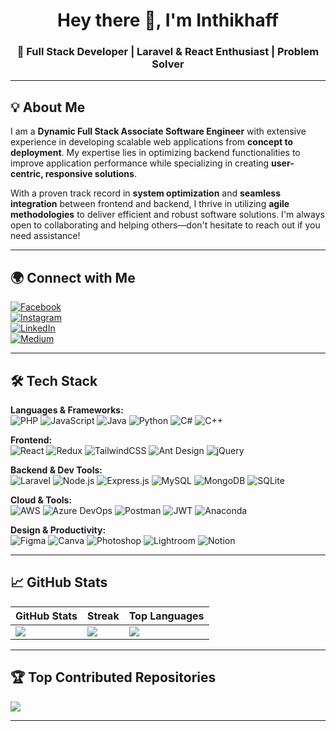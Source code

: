 <h1 align="center">Hey there 👋, I'm Inthikhaff</h1>
<h3 align="center">🚀 Full Stack Developer | Laravel & React Enthusiast | Problem Solver</h3>

---

## 💡 About Me

I am a **Dynamic Full Stack Associate Software Engineer** with extensive experience in developing scalable web applications from **concept to deployment**. My expertise lies in optimizing backend functionalities to improve application performance while specializing in creating **user-centric, responsive solutions**.

With a proven track record in **system optimization** and **seamless integration** between frontend and backend, I thrive in utilizing **agile methodologies** to deliver efficient and robust software solutions. I'm always open to collaborating and helping others—don't hesitate to reach out if you need assistance!

---

## 🌍 Connect with Me

[![Facebook](https://img.shields.io/badge/Facebook-%231877F2.svg?logo=Facebook&logoColor=white)](https://web.facebook.com/inthikhaff.ismail)  
[![Instagram](https://img.shields.io/badge/Instagram-%23E4405F.svg?logo=Instagram&logoColor=white)](https://www.instagram.com/miminthodals99/)  
[![LinkedIn](https://img.shields.io/badge/LinkedIn-%230077B5.svg?logo=linkedin&logoColor=white)](https://www.linkedin.com/in/mohamed-inthikhaff)  
[![Medium](https://img.shields.io/badge/Medium-%2312100E.svg?logo=medium&logoColor=white)](https://medium.com/@mhdinthikaff)

---

## 🛠️ Tech Stack

**Languages & Frameworks:**  
![PHP](https://img.shields.io/badge/php-777BB4?style=for-the-badge&logo=php&logoColor=white)
![JavaScript](https://img.shields.io/badge/javascript-%23323330.svg?style=for-the-badge&logo=javascript&logoColor=%23F7DF1E)
![Java](https://img.shields.io/badge/java-%23ED8B00.svg?style=for-the-badge&logo=java&logoColor=white)
![Python](https://img.shields.io/badge/python-3670A0?style=for-the-badge&logo=python&logoColor=ffdd54)
![C#](https://img.shields.io/badge/c%23-%23239120.svg?style=for-the-badge&logo=c-sharp&logoColor=white)
![C++](https://img.shields.io/badge/c++-%2300599C.svg?style=for-the-badge&logo=c%2B%2B&logoColor=white)

**Frontend:**  
![React](https://img.shields.io/badge/react-%2320232a.svg?style=for-the-badge&logo=react&logoColor=%2361DAFB)
![Redux](https://img.shields.io/badge/redux-%23593d88.svg?style=for-the-badge&logo=redux&logoColor=white)
![TailwindCSS](https://img.shields.io/badge/tailwindcss-%2338B2AC.svg?style=for-the-badge&logo=tailwind-css&logoColor=white)
![Ant Design](https://img.shields.io/badge/AntDesign-%230170FE.svg?style=for-the-badge&logo=ant-design&logoColor=white)
![jQuery](https://img.shields.io/badge/jquery-%230769AD.svg?style=for-the-badge&logo=jquery&logoColor=white)

**Backend & Dev Tools:**  
![Laravel](https://img.shields.io/badge/laravel-%23FF2D20.svg?style=for-the-badge&logo=laravel&logoColor=white)
![Node.js](https://img.shields.io/badge/node.js-6DA55F.svg?style=for-the-badge&logo=node.js&logoColor=white)
![Express.js](https://img.shields.io/badge/express.js-%23404d59.svg?style=for-the-badge&logo=express&logoColor=%2361DAFB)
![MySQL](https://img.shields.io/badge/mysql-%2300f.svg?style=for-the-badge&logo=mysql&logoColor=white)
![MongoDB](https://img.shields.io/badge/MongoDB-%234ea94b.svg?style=for-the-badge&logo=mongodb&logoColor=white)
![SQLite](https://img.shields.io/badge/sqlite-%2307405e.svg?style=for-the-badge&logo=sqlite&logoColor=white)

**Cloud & Tools:**  
![AWS](https://img.shields.io/badge/AWS-%23FF9900.svg?style=for-the-badge&logo=amazon-aws&logoColor=white)
![Azure DevOps](https://img.shields.io/badge/azure-%230072C6.svg?style=for-the-badge&logo=azure-devops&logoColor=white)
![Postman](https://img.shields.io/badge/Postman-FF6C37?style=for-the-badge&logo=postman&logoColor=white)
![JWT](https://img.shields.io/badge/JWT-black?style=for-the-badge&logo=JSON%20web%20tokens)
![Anaconda](https://img.shields.io/badge/Anaconda-%2344A833.svg?style=for-the-badge&logo=anaconda&logoColor=white)

**Design & Productivity:**  
![Figma](https://img.shields.io/badge/figma-%23F24E1E.svg?style=for-the-badge&logo=figma&logoColor=white)
![Canva](https://img.shields.io/badge/Canva-%2300C4CC.svg?style=for-the-badge&logo=Canva&logoColor=white)
![Photoshop](https://img.shields.io/badge/adobephotoshop-%2331A8FF.svg?style=for-the-badge&logo=adobephotoshop&logoColor=white)
![Lightroom](https://img.shields.io/badge/Adobe%20Lightroom-31A8FF.svg?style=for-the-badge&logo=Adobe%20Lightroom&logoColor=white)
![Notion](https://img.shields.io/badge/Notion-%23000000.svg?style=for-the-badge&logo=notion&logoColor=white)

---

## 📈 GitHub Stats

| GitHub Stats | Streak | Top Languages |
|--------------|--------|----------------|
| ![](https://github-readme-stats.vercel.app/api?username=miminthikhaff&theme=dark&hide_border=false&include_all_commits=true&count_private=true) | ![](https://github-readme-streak-stats.herokuapp.com/?user=miminthikhaff&theme=dark&hide_border=false) | ![](https://github-readme-stats.vercel.app/api/top-langs/?username=miminthikhaff&theme=dark&hide_border=false&include_all_commits=true&count_private=true&layout=compact) |

---

## 🏆 Top Contributed Repositories

![](https://github-contributor-stats.vercel.app/api?username=miminthikhaff&limit=5&theme=dark&combine_all_yearly_contributions=true)

---

<!-- Made with ❤️ using GPRM (https://gprm.itsvg.in) -->
